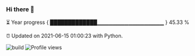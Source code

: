 ### Hi there 👋

⏳ Year progress  { █████████████▁▁▁▁▁▁▁▁▁▁▁▁▁▁▁▁▁ } 45.33 %

⏰ Updated on 2021-06-15 01:00:23 with Python.

![build](https://github.com/shenxianpeng/shenxianpeng/workflows/build/badge.svg) ![Profile views](https://gpvc.arturio.dev/shenxianpeng)